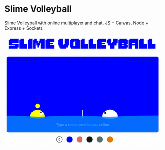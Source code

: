 # Slime Volleyball

Slime Volleyball with online multiplayer and chat. JS + Canvas, Node + Express + Sockets.

<kbd>[![Slime Volleyball](https://raw.githubusercontent.com/iamjohnmills/slimevolleyball/master/screenshot.gif)](https://slimevolleyball.onrender.com/)</kbd>
